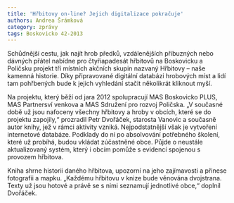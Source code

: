 ```yaml
---
title: 'Hřbitovy on-line? Jejich digitalizace pokračuje'
authors: Andrea Šrámková
category: zprávy
tags: Boskovicko 42-2013
---
```


Schůdnější cestu, jak najít hrob předků, vzdálenějších příbuzných nebo dávných přátel nabídne pro čtyřiapadesát hřbitovů na Boskovicku a Poličsku projekt tří místních akčních skupin nazvaný Hřbitovy – naše kamenná historie. Díky připravované digitální databázi hrobových míst a lidí tam pohřbených bude k jejich vyhledání stačit několikrát kliknout myší.

Na projektu, který běží od jara 2012 spolupracují MAS Boskovicko PLUS, MAS Partnersví venkova a MAS Sdružení pro rozvoj Poličska. „V současné době už jsou nafoceny všechny hřbitovy a hroby v obcích, které se do projektu zapojily,“ prozradil Petr Dvořáček, starosta Vanovic a současně autor knihy, jež v rámci aktivity vzniká. Nejpodstatnější však je vytvoření internetové databáze. Podklady do ní po absolvování potřebného školení, které už probíhá, budou vkládat zúčastněné obce. Půjde o neustále aktualizovaný systém, který i obcím pomůže s evidencí spojenou s provozem hřbitova.

Kniha shrne historii daného hřbitova, upozorní na jeho zajímavosti a přinese fotografii a mapku. „Každému hřbitovu v knize bude věnována dvojstrana. Texty už jsou hotové a právě se s nimi seznamují jednotlivé obce,“ doplnil Dvořáček.

